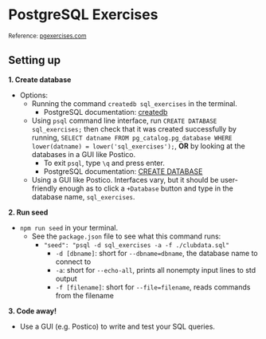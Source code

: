 # PostgreSQL Exercises

<sup>Reference: [pgexercises.com](https://pgexercises.com/)</sup>

## **Setting up**

**1. Create database**

- Options:
  - Running the command `createdb sql_exercises` in the terminal.
    - PostgreSQL documentation: [createdb](https://www.postgresql.org/docs/9.1/app-createdb.html)
  - Using `psql` command line interface, run `CREATE DATABASE sql_exercises;` then check that it was created successfully by running, `SELECT datname FROM pg_catalog.pg_database WHERE lower(datname) = lower('sql_exercises');`, **OR** by looking at the databases in a GUI like Postico.
    - To exit `psql`, type `\q` and press enter.
    - PostgreSQL documentation: [CREATE DATABASE](https://www.postgresql.org/docs/9.0/sql-createdatabase.html)
  - Using a GUI like Postico. Interfaces vary, but it should be user-friendly enough as to click a `+Database` button and type in the database name, `sql_exercises`.

**2. Run seed**

- `npm run seed` in your terminal.
  - See the `package.json` file to see what this command runs:
    - `"seed": "psql -d sql_exercises -a -f ./clubdata.sql"`
      - `-d [dbname]`: short for `--dbname=dbname`, the database name to connect to
      - `-a`: short for `--echo-all`, prints all nonempty input lines to std output
      - `-f [filename]`: short for `--file=filename`, reads commands from the filename

**3. Code away!**

- Use a GUI (e.g. Postico) to write and test your SQL queries.

